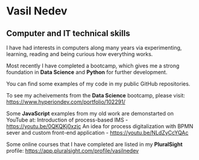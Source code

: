 # Vasil Nedev
## Computer and IT technical skills 
I have had interests in computers along many years via experimenting, learning, reading and being curious how everything works. 

Most recently I have completed a bootcamp, which gives me a strong foundation in **Data Science** and **Python** for further development.

You can find some examples of my code in my public GitHub repositories.

To see my acheivements from the **Data Science** bootcamp, please visit: 
https://www.hyperiondev.com/portfolio/102291/

Some **JavaScript** examples from my old work are demonstarted on YouTube at:
Introduction of process-based IMS - https://youtu.be/0QKQKj0xzjc
An idea for process digitalization with BPMN sever and custom front-end application - https://youtu.be/NLdZyCcYQAc

Some online courses that I have completed are listed in my **PluralSight** profile: 
https://app.pluralsight.com/profile/vasilnedev 
